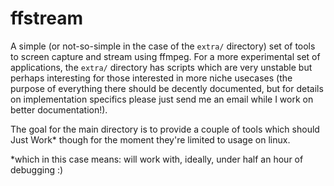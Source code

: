 # ffstream

A simple (or not-so-simple in the case of the `extra/` directory) set of tools to screen capture and stream using ffmpeg.
For a more experimental set of applications, the `extra/` directory has scripts which are very unstable but perhaps interesting for those interested in more niche usecases (the purpose of everything there should be decently documented, but for details on implementation specifics please just send me an email while I work on better documentation!).

The goal for the main directory is to provide a couple of tools which should Just Work* though for the moment they're limited to usage on linux.

*which in this case means: will work with, ideally, under half an hour of debugging :)
